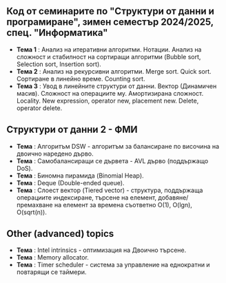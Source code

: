 ## Код от семинарите по "Структури от данни и програмиране", зимен семестър 2024/2025, спец. "Информатика" ##

- **Тема 1** : Анализ на итеративни алгоритми. Нотации. Анализ на сложност и стабилност на сортиращи алгоритми (Bubble sort, Selection sort, Insertion sort).  
- **Тема 2** : Анализ на рекурсивни алгоритми. Merge sort. Quick sort. Сортиране в линейно време. Counting sort.
- **Тема 3** : Увод в линейните структури от данни. Вектор (Динамичен масив). Сложност на операциите му. Амортизирана сложност. Locality. New expression, operator new, placement new. Delete, operator delete.  

## Структури от данни 2 - ФМИ
- **Тема** : Алгоритъм DSW - алгоритъм за балансиране по височина на двоично наредено дърво.  
- **Тема** : Самобалансиращи се дървета - AVL дърво (поддържащо DoS).  
- **Тема** : Биномна пирамида (Binomial Heap).  
- **Тема** :  Deque (Double-ended queue).  
- **Тема** :  Слоест вектор (Tiered vector) - структура, поддържаща операциите индексиране, търсене на елемент, добавяне/премахване на елемент за времена съответно O(1), O(lgn), O(sqrt(n)).

## Other (advanced) topics
- **Тема** : Intel intrinsics - оптимизация на Двоично търсене.
- **Тема** : Memory allocator.  
- **Тема** : Timer scheduler - система за управление на еднократни и повтарящи се таймери.  
